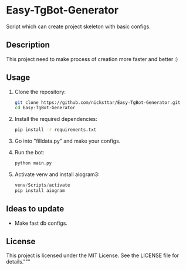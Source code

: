 # Easy-TgBot-Generator

Script which can create project skeleton with basic configs.

## Description

This project need to make process of creation more faster and better :)

## Usage

1. Clone the repository:

    ```bash
    git clone https://github.com/nicksttar/Easy-TgBot-Generator.git
    cd Easy-TgBot-Generator
    ```

2. Install the required dependencies:

    ```bash
    pip install -r requirements.txt
    ```

3. Go into "filldata.py" and make your configs.

5. Run the bot:

    ```bash
    python main.py
    ```

6. Activate venv and install aiogram3:

    ```Python
    venv/Scripts/activate
    pip install aiogram
    ```

## Ideas to update

* Make fast db configs.

## License

This project is licensed under the MIT License. See the LICENSE file for details."""
